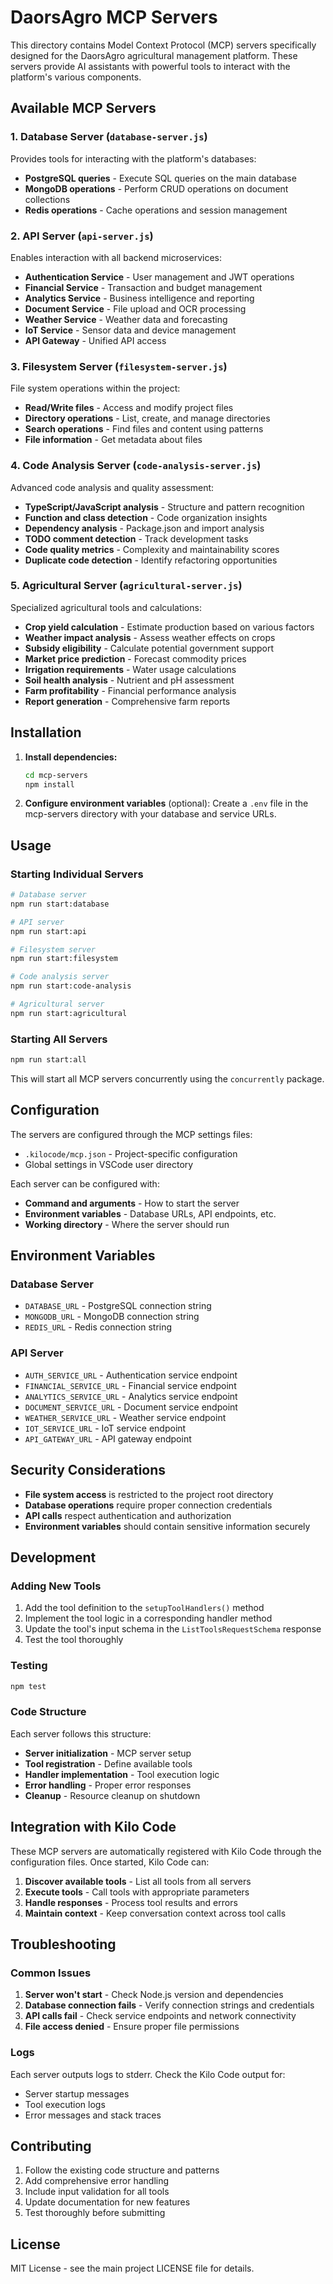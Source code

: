# DaorsAgro MCP Servers

This directory contains Model Context Protocol (MCP) servers specifically designed for the DaorsAgro agricultural management platform. These servers provide AI assistants with powerful tools to interact with the platform's various components.

## Available MCP Servers

### 1. Database Server (`database-server.js`)
Provides tools for interacting with the platform's databases:
- **PostgreSQL queries** - Execute SQL queries on the main database
- **MongoDB operations** - Perform CRUD operations on document collections
- **Redis operations** - Cache operations and session management

### 2. API Server (`api-server.js`)
Enables interaction with all backend microservices:
- **Authentication Service** - User management and JWT operations
- **Financial Service** - Transaction and budget management
- **Analytics Service** - Business intelligence and reporting
- **Document Service** - File upload and OCR processing
- **Weather Service** - Weather data and forecasting
- **IoT Service** - Sensor data and device management
- **API Gateway** - Unified API access

### 3. Filesystem Server (`filesystem-server.js`)
File system operations within the project:
- **Read/Write files** - Access and modify project files
- **Directory operations** - List, create, and manage directories
- **Search operations** - Find files and content using patterns
- **File information** - Get metadata about files

### 4. Code Analysis Server (`code-analysis-server.js`)
Advanced code analysis and quality assessment:
- **TypeScript/JavaScript analysis** - Structure and pattern recognition
- **Function and class detection** - Code organization insights
- **Dependency analysis** - Package.json and import analysis
- **TODO comment detection** - Track development tasks
- **Code quality metrics** - Complexity and maintainability scores
- **Duplicate code detection** - Identify refactoring opportunities

### 5. Agricultural Server (`agricultural-server.js`)
Specialized agricultural tools and calculations:
- **Crop yield calculation** - Estimate production based on various factors
- **Weather impact analysis** - Assess weather effects on crops
- **Subsidy eligibility** - Calculate potential government support
- **Market price prediction** - Forecast commodity prices
- **Irrigation requirements** - Water usage calculations
- **Soil health analysis** - Nutrient and pH assessment
- **Farm profitability** - Financial performance analysis
- **Report generation** - Comprehensive farm reports

## Installation

1. **Install dependencies:**
   ```bash
   cd mcp-servers
   npm install
   ```

2. **Configure environment variables** (optional):
   Create a `.env` file in the mcp-servers directory with your database and service URLs.

## Usage

### Starting Individual Servers

```bash
# Database server
npm run start:database

# API server
npm run start:api

# Filesystem server
npm run start:filesystem

# Code analysis server
npm run start:code-analysis

# Agricultural server
npm run start:agricultural
```

### Starting All Servers

```bash
npm run start:all
```

This will start all MCP servers concurrently using the `concurrently` package.

## Configuration

The servers are configured through the MCP settings files:
- `.kilocode/mcp.json` - Project-specific configuration
- Global settings in VSCode user directory

Each server can be configured with:
- **Command and arguments** - How to start the server
- **Environment variables** - Database URLs, API endpoints, etc.
- **Working directory** - Where the server should run

## Environment Variables

### Database Server
- `DATABASE_URL` - PostgreSQL connection string
- `MONGODB_URL` - MongoDB connection string
- `REDIS_URL` - Redis connection string

### API Server
- `AUTH_SERVICE_URL` - Authentication service endpoint
- `FINANCIAL_SERVICE_URL` - Financial service endpoint
- `ANALYTICS_SERVICE_URL` - Analytics service endpoint
- `DOCUMENT_SERVICE_URL` - Document service endpoint
- `WEATHER_SERVICE_URL` - Weather service endpoint
- `IOT_SERVICE_URL` - IoT service endpoint
- `API_GATEWAY_URL` - API gateway endpoint

## Security Considerations

- **File system access** is restricted to the project root directory
- **Database operations** require proper connection credentials
- **API calls** respect authentication and authorization
- **Environment variables** should contain sensitive information securely

## Development

### Adding New Tools

1. Add the tool definition to the `setupToolHandlers()` method
2. Implement the tool logic in a corresponding handler method
3. Update the tool's input schema in the `ListToolsRequestSchema` response
4. Test the tool thoroughly

### Testing

```bash
npm test
```

### Code Structure

Each server follows this structure:
- **Server initialization** - MCP server setup
- **Tool registration** - Define available tools
- **Handler implementation** - Tool execution logic
- **Error handling** - Proper error responses
- **Cleanup** - Resource cleanup on shutdown

## Integration with Kilo Code

These MCP servers are automatically registered with Kilo Code through the configuration files. Once started, Kilo Code can:

1. **Discover available tools** - List all tools from all servers
2. **Execute tools** - Call tools with appropriate parameters
3. **Handle responses** - Process tool results and errors
4. **Maintain context** - Keep conversation context across tool calls

## Troubleshooting

### Common Issues

1. **Server won't start** - Check Node.js version and dependencies
2. **Database connection fails** - Verify connection strings and credentials
3. **API calls fail** - Check service endpoints and network connectivity
4. **File access denied** - Ensure proper file permissions

### Logs

Each server outputs logs to stderr. Check the Kilo Code output for:
- Server startup messages
- Tool execution logs
- Error messages and stack traces

## Contributing

1. Follow the existing code structure and patterns
2. Add comprehensive error handling
3. Include input validation for all tools
4. Update documentation for new features
5. Test thoroughly before submitting

## License

MIT License - see the main project LICENSE file for details.
